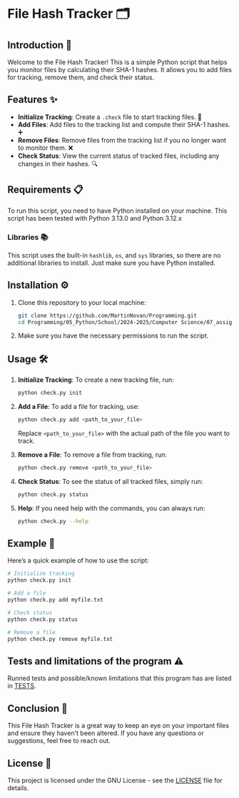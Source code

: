 # File Hash Tracker 🗂️

## Introduction 🌟

Welcome to the File Hash Tracker! This is a simple Python script that helps you monitor files by calculating their SHA-1 hashes. It allows you to add files for tracking, remove them, and check their status. 

## Features ✨

- **Initialize Tracking**: Create a `.check` file to start tracking files. 📂
- **Add Files**: Add files to the tracking list and compute their SHA-1 hashes. ➕
- **Remove Files**: Remove files from the tracking list if you no longer want to monitor them. ❌
- **Check Status**: View the current status of tracked files, including any changes in their hashes. 🔍

## Requirements 📋

To run this script, you need to have Python installed on your machine. This script has been tested with Python 3.13.0 and Python 3.12.x

### Libraries 📚

This script uses the built-in `hashlib`, `os`, and `sys` libraries, so there are no additional libraries to install. Just make sure you have Python installed.

## Installation ⚙️

1. Clone this repository to your local machine:
   ```bash
   git clone https://github.com/MartinNovan/Programming.git
   cd Programming/05_Python/School/2024-2025/Computer Science/07_assigment/
   ```

2. Make sure you have the necessary permissions to run the script.

## Usage 🛠️

1. **Initialize Tracking**:
   To create a new tracking file, run:
   ```bash
   python check.py init
   ```

2. **Add a File**:
   To add a file for tracking, use:
   ```bash
   python check.py add <path_to_your_file>
   ```
   Replace `<path_to_your_file>` with the actual path of the file you want to track.

3. **Remove a File**:
   To remove a file from tracking, run:
   ```bash
   python check.py remove <path_to_your_file>
   ```

4. **Check Status**:
   To see the status of all tracked files, simply run:
   ```bash
   python check.py status
   ```

5. **Help**:
   If you need help with the commands, you can always run:
   ```bash
   python check.py --help
   ```

## Example 📖

Here’s a quick example of how to use the script:
```bash
# Initialize tracking
python check.py init

# Add a file
python check.py add myfile.txt

# Check status
python check.py status

# Remove a file
python check.py remove myfile.txt
```
## Tests and limitations of the program ⚠️

Runned tests and possible/known limitations that this program has are listed in [TESTS](TESTS).

## Conclusion 🎉

This File Hash Tracker is a great way to keep an eye on your important files and ensure they haven't been altered. If you have any questions or suggestions, feel free to reach out.

## License 📜

This project is licensed under the GNU License - see the [LICENSE](LICENSE) file for details.